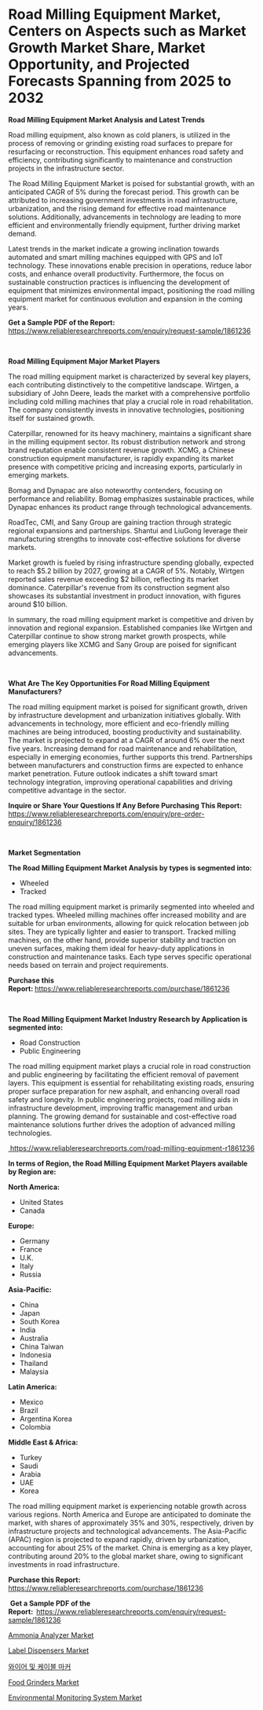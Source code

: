 <p><h1>Road Milling Equipment Market, Centers on Aspects such as Market Growth Market Share, Market Opportunity, and Projected Forecasts Spanning from 2025 to 2032</h1></p><p><strong>Road Milling Equipment Market Analysis and Latest Trends</strong></p>
<p><p>Road milling equipment, also known as cold planers, is utilized in the process of removing or grinding existing road surfaces to prepare for resurfacing or reconstruction. This equipment enhances road safety and efficiency, contributing significantly to maintenance and construction projects in the infrastructure sector.</p><p>The Road Milling Equipment Market is poised for substantial growth, with an anticipated CAGR of 5% during the forecast period. This growth can be attributed to increasing government investments in road infrastructure, urbanization, and the rising demand for effective road maintenance solutions. Additionally, advancements in technology are leading to more efficient and environmentally friendly equipment, further driving market demand.</p><p>Latest trends in the market indicate a growing inclination towards automated and smart milling machines equipped with GPS and IoT technology. These innovations enable precision in operations, reduce labor costs, and enhance overall productivity. Furthermore, the focus on sustainable construction practices is influencing the development of equipment that minimizes environmental impact, positioning the road milling equipment market for continuous evolution and expansion in the coming years.</p></p>
<p><strong>Get a Sample PDF of the Report:&nbsp;</strong> <a href="https://www.reliableresearchreports.com/enquiry/request-sample/1861236?utm_campaign=40&utm_medium=2&utm_source=Github&utm_content=ia&utm_term=11042025&utm_id=road-milling-equipment">https://www.reliableresearchreports.com/enquiry/request-sample/1861236</a></p>
<p>&nbsp;</p>
<p><strong>Road Milling Equipment Major Market Players</strong></p>
<p><p>The road milling equipment market is characterized by several key players, each contributing distinctively to the competitive landscape. Wirtgen, a subsidiary of John Deere, leads the market with a comprehensive portfolio including cold milling machines that play a crucial role in road rehabilitation. The company consistently invests in innovative technologies, positioning itself for sustained growth.</p><p>Caterpillar, renowned for its heavy machinery, maintains a significant share in the milling equipment sector. Its robust distribution network and strong brand reputation enable consistent revenue growth. XCMG, a Chinese construction equipment manufacturer, is rapidly expanding its market presence with competitive pricing and increasing exports, particularly in emerging markets.</p><p>Bomag and Dynapac are also noteworthy contenders, focusing on performance and reliability. Bomag emphasizes sustainable practices, while Dynapac enhances its product range through technological advancements.</p><p>RoadTec, CMI, and Sany Group are gaining traction through strategic regional expansions and partnerships. Shantui and LiuGong leverage their manufacturing strengths to innovate cost-effective solutions for diverse markets.</p><p>Market growth is fueled by rising infrastructure spending globally, expected to reach $5.2 billion by 2027, growing at a CAGR of 5%. Notably, Wirtgen reported sales revenue exceeding $2 billion, reflecting its market dominance. Caterpillar's revenue from its construction segment also showcases its substantial investment in product innovation, with figures around $10 billion.</p><p>In summary, the road milling equipment market is competitive and driven by innovation and regional expansion. Established companies like Wirtgen and Caterpillar continue to show strong market growth prospects, while emerging players like XCMG and Sany Group are poised for significant advancements.</p></p>
<p>&nbsp;</p>
<p><strong>What Are The Key Opportunities For Road Milling Equipment Manufacturers?</strong></p>
<p><p>The road milling equipment market is poised for significant growth, driven by infrastructure development and urbanization initiatives globally. With advancements in technology, more efficient and eco-friendly milling machines are being introduced, boosting productivity and sustainability. The market is projected to expand at a CAGR of around 6% over the next five years. Increasing demand for road maintenance and rehabilitation, especially in emerging economies, further supports this trend. Partnerships between manufacturers and construction firms are expected to enhance market penetration. Future outlook indicates a shift toward smart technology integration, improving operational capabilities and driving competitive advantage in the sector.</p></p>
<p><strong>Inquire or Share Your Questions If Any Before Purchasing This Report:</strong> <a href="https://www.reliableresearchreports.com/enquiry/pre-order-enquiry/1861236?utm_campaign=40&utm_medium=2&utm_source=Github&utm_content=ia&utm_term=11042025&utm_id=road-milling-equipment">https://www.reliableresearchreports.com/enquiry/pre-order-enquiry/1861236</a></p>
<p>&nbsp;</p>
<p><strong>Market Segmentation</strong></p>
<p><strong>The Road Milling Equipment Market Analysis by types is segmented into:</strong></p>
<p><ul><li>Wheeled</li><li>Tracked</li></ul></p>
<p><p>The road milling equipment market is primarily segmented into wheeled and tracked types. Wheeled milling machines offer increased mobility and are suitable for urban environments, allowing for quick relocation between job sites. They are typically lighter and easier to transport. Tracked milling machines, on the other hand, provide superior stability and traction on uneven surfaces, making them ideal for heavy-duty applications in construction and maintenance tasks. Each type serves specific operational needs based on terrain and project requirements.</p></p>
<p><strong>Purchase this Report:&nbsp;</strong><a href="https://www.reliableresearchreports.com/purchase/1861236?utm_campaign=40&utm_medium=2&utm_source=Github&utm_content=ia&utm_term=11042025&utm_id=road-milling-equipment">https://www.reliableresearchreports.com/purchase/1861236</a></p>
<p>&nbsp;</p>
<p><strong>The Road Milling Equipment Market Industry Research by Application is segmented into:</strong></p>
<p><ul><li>Road Construction</li><li>Public Engineering</li></ul></p>
<p><p>The road milling equipment market plays a crucial role in road construction and public engineering by facilitating the efficient removal of pavement layers. This equipment is essential for rehabilitating existing roads, ensuring proper surface preparation for new asphalt, and enhancing overall road safety and longevity. In public engineering projects, road milling aids in infrastructure development, improving traffic management and urban planning. The growing demand for sustainable and cost-effective road maintenance solutions further drives the adoption of advanced milling technologies.</p></p>
<p><a href="https://www.reliableresearchreports.com/road-milling-equipment-r1861236?utm_campaign=40&utm_medium=2&utm_source=Github&utm_content=ia&utm_term=11042025&utm_id=road-milling-equipment">&nbsp;https://www.reliableresearchreports.com/road-milling-equipment-r1861236</a></p>
<p><strong>In terms of Region, the Road Milling Equipment Market Players available by Region are:</strong></p>
<p>
    <p> <strong> North America: </strong>
        <ul>
            <li>United States</li>
            <li>Canada</li>
        </ul>
        </p> 
    <p> <strong> Europe: </strong>
        <ul>
            <li>Germany</li>
            <li>France</li>
            <li>U.K.</li>
            <li>Italy</li>
            <li>Russia</li>
        </ul>
        </p> 
    <p> <strong> Asia-Pacific: </strong>
        <ul>
            <li>China</li>
            <li>Japan</li>
            <li>South Korea</li>
            <li>India</li>
            <li>Australia</li>
            <li>China Taiwan</li>
            <li>Indonesia</li>
            <li>Thailand</li>
            <li>Malaysia</li>
        </ul>
        </p> 
    <p> <strong> Latin America: </strong>
        <ul>
            <li>Mexico</li>
            <li>Brazil</li>
            <li>Argentina Korea</li>
            <li>Colombia</li>
        </ul>
        </p> 
    <p> <strong> Middle East & Africa: </strong>
        <ul>
            <li>Turkey</li>
            <li>Saudi</li>
            <li>Arabia</li>
            <li>UAE</li>
            <li>Korea</li>
        </ul>
    </p>
    </p>
<p><p>The road milling equipment market is experiencing notable growth across various regions. North America and Europe are anticipated to dominate the market, with shares of approximately 35% and 30%, respectively, driven by infrastructure projects and technological advancements. The Asia-Pacific (APAC) region is projected to expand rapidly, driven by urbanization, accounting for about 25% of the market. China is emerging as a key player, contributing around 20% to the global market share, owing to significant investments in road infrastructure.</p></p>
<p><strong>Purchase this Report: </strong><a href="https://www.reliableresearchreports.com/purchase/1861236?utm_campaign=40&utm_medium=2&utm_source=Github&utm_content=ia&utm_term=11042025&utm_id=road-milling-equipment">https://www.reliableresearchreports.com/purchase/1861236</a></p>
<p>&nbsp;<strong>Get a Sample PDF of the Report:&nbsp;&nbsp;</strong><a href="https://www.reliableresearchreports.com/enquiry/request-sample/1861236?utm_campaign=40&utm_medium=2&utm_source=Github&utm_content=ia&utm_term=11042025&utm_id=road-milling-equipment">https://www.reliableresearchreports.com/enquiry/request-sample/1861236</a></p>
<p><strong></strong></p>
<p><p><a href="https://github.com/dekamrapinq1/Market-Research-Report-List-1/blob/main/ammonia-analyzer-market.md?utm_campaign=40&utm_medium=2&utm_source=Github&utm_content=ia&utm_term=11042025&utm_id=road-milling-equipment">Ammonia Analyzer Market</a></p><p><a href="https://github.com/khifzaba/Market-Research-Report-List-1/blob/main/label-dispensers-market.md?utm_campaign=40&utm_medium=2&utm_source=Github&utm_content=ia&utm_term=11042025&utm_id=road-milling-equipment">Label Dispensers Market</a></p><p><a href="https://github.com/sougarounis/Market-Research-Report-List-7/blob/main/283268054903.md?utm_campaign=40&utm_medium=2&utm_source=Github&utm_content=ia&utm_term=11042025&utm_id=road-milling-equipment">와이어 및 케이블 마커</a></p><p><a href="https://github.com/spineamosa0e/Market-Research-Report-List-1/blob/main/food-grinders-market.md?utm_campaign=40&utm_medium=2&utm_source=Github&utm_content=ia&utm_term=11042025&utm_id=road-milling-equipment">Food Grinders Market</a></p><p><a href="https://github.com/dumanelina6v/Market-Research-Report-List-1/blob/main/environmental-monitoring-system-market.md?utm_campaign=40&utm_medium=2&utm_source=Github&utm_content=ia&utm_term=11042025&utm_id=road-milling-equipment">Environmental Monitoring System Market</a></p></p>